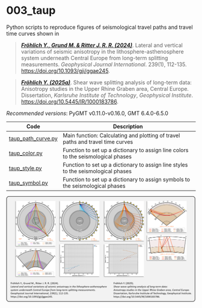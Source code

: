 # 003_taup

Python scripts to reproduce figures of seismological travel paths and travel time curves shown in

> [**_Fröhlich Y., Grund M. & Ritter J. R. R. (2024)_**](https://doi.org/10.1093/gji/ggae245).
> Lateral and vertical variations of seismic anisotropy in the lithosphere-asthenosphere system underneath Central Europe from long-term splitting measurements.
> *Geophysical Journal International*. 239(1), 112-135.
> https://doi.org/10.1093/gji/ggae245.

> [**_Fröhlich Y. (2025a)_**](https://doi.org/10.5445/IR/1000183786).
> Shear wave splitting analysis of long-term data: Anisotropy studies in the Upper Rhine Graben area, Central Europe.
> Dissertation, *Karlsruhe Institute of Technology*, *Geophysical Institute*.
> https://doi.org/10.5445/IR/1000183786.

_Recommended versions_: PyGMT v0.11.0-v0.16.0, GMT 6.4.0-6.5.0

| Code | Description |
| --- | --- |
| [taup_path_curve.py](https://github.com/yvonnefroehlich/gmt-pygmt-plotting/tree/main/003_taup/taup_path_curve.py) | Main function: Calculating and plotting of travel paths and travel time curves    |
| [taup_color.py](https://github.com/yvonnefroehlich/gmt-pygmt-plotting/tree/main/003_taup/taup_color.py)           | Function to set up a dictionary to assign line colors to the seismological phases |
| [taup_style.py](https://github.com/yvonnefroehlich/gmt-pygmt-plotting/tree/main/003_taup/taup_style.py)           | Function to set up a dictionary to assign line styles to the seismological phases |
| [taup_symbol.py](https://github.com/yvonnefroehlich/gmt-pygmt-plotting/tree/main/003_taup/taup_symbol.py)         | Function to set up a dictionary to assign symbols to the seismological phases     |

![](https://github.com/yvonnefroehlich/gmt-pygmt-plotting/raw/main/_images/github_maps_readme_003taup.png)
